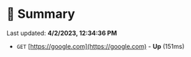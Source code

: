 # 📖 Summary
Last updated: **4/2/2023, 12:34:36 PM**

- `GET` [https://google.com](https://google.com) - **Up** (151ms)
